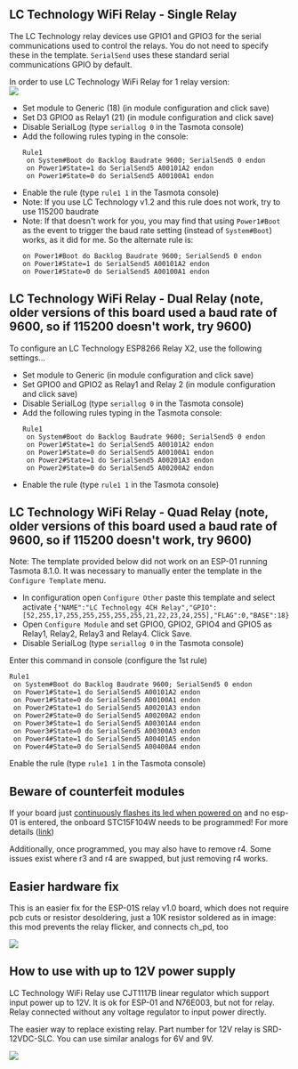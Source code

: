 ## LC Technology WiFi Relay - Single Relay

The LC Technology relay devices use GPIO1 and GPIO3 for the serial communications used to control the relays. You do not need to specify these in the template. `SerialSend` uses these standard serial communications GPIO by default.

In order to use LC Technology WiFi Relay for 1 relay version:  
![](https://www.dhresource.com/0x0s/f2-albu-g6-M01-AB-F1-rBVaR1sFGr6AbvbGAANcsjYxEtQ983.jpg/esp8266-esp-01s-5v-esp01s-modulo-rel-wifi.jpg)
* Set module to Generic (18) (in module configuration and click save)
* Set D3 GPIO0 as Relay1 (21) (in module configuration and click save)
* Disable SerialLog (type `seriallog 0` in the Tasmota console)
* Add the following rules typing in the console:
  ```
  Rule1
   on System#Boot do Backlog Baudrate 9600; SerialSend5 0 endon
   on Power1#State=1 do SerialSend5 A00101A2 endon
   on Power1#State=0 do SerialSend5 A00100A1 endon
  ```
* Enable the rule (type `rule1 1` in the Tasmota console)
* Note: If you use LC Technology v1.2 and this rule does not work, try to use 115200 baudrate
* Note: If that doesn't work for you, you may find that using `Power1#Boot` as the event to trigger the baud rate setting (instead of `System#Boot`) works, as it did for me. So the alternate rule is:
  ```
  on Power1#Boot do Backlog Baudrate 9600; SerialSend5 0 endon
  on Power1#State=1 do SerialSend5 A00101A2 endon
  on Power1#State=0 do SerialSend5 A00100A1 endon
  ```

## LC Technology WiFi Relay - Dual Relay (note, older versions of this board used a baud rate of 9600, so if 115200 doesn't work, try 9600)

To configure an LC Technology ESP8266 Relay X2, use the following settings...

* Set module to Generic (in module configuration and click save)
* Set GPIO0 and GPIO2 as Relay1 and Relay 2 (in module configuration and click save)
* Disable SerialLog (type ``seriallog 0`` in the Tasmota console)
* Add the following rules typing in the Tasmota console:
  ```
  Rule1
   on System#Boot do Backlog Baudrate 9600; SerialSend5 0 endon
   on Power1#State=1 do SerialSend5 A00101A2 endon
   on Power1#State=0 do SerialSend5 A00100A1 endon
   on Power2#State=1 do SerialSend5 A00201A3 endon
   on Power2#State=0 do SerialSend5 A00200A2 endon
  ```
* Enable the rule (type `rule1 1` in the Tasmota console)  

## LC Technology WiFi Relay - Quad Relay (note, older versions of this board used a baud rate of 9600, so if 115200 doesn't work, try 9600)

Note: The template provided below did not work on an ESP-01 running Tasmota 8.1.0. It was necessary to manually enter the template in the `Configure Template` menu.

* In configuration open `Configure Other` paste this template and select activate
`{"NAME":"LC Technology 4CH Relay","GPIO":[52,255,17,255,255,255,255,255,21,22,23,24,255],"FLAG":0,"BASE":18}`
* Open `Configure Module` and set GPIO0, GPIO2, GPIO4 and GPIO5 as Relay1, Relay2, Relay3 and Relay4. Click Save.
* Disable SerialLog (type ``seriallog 0`` in the Tasmota console)

Enter this command in console (configure the 1st rule)  
```
Rule1
 on System#Boot do Backlog Baudrate 9600; SerialSend5 0 endon
 on Power1#State=1 do SerialSend5 A00101A2 endon
 on Power1#State=0 do SerialSend5 A00100A1 endon
 on Power2#State=1 do SerialSend5 A00201A3 endon
 on Power2#State=0 do SerialSend5 A00200A2 endon
 on Power3#State=1 do SerialSend5 A00301A4 endon
 on Power3#State=0 do SerialSend5 A00300A3 endon
 on Power4#State=1 do SerialSend5 A00401A5 endon
 on Power4#State=0 do SerialSend5 A00400A4 endon
```
Enable the rule (type `rule1 1` in the Tasmota console)  

## Beware of counterfeit modules
If your board just [continuously flashes its led when powered on](https://www.youtube.com/watch?v=5Le9kNT_Bm4) and no esp-01 is entered, the onboard STC15F104W needs to be programmed! For more details ([link](https://www.esp8266.com/viewtopic.php?f=160&t=13164&start=68#p74262))

Additionally, once programmed, you may also have to remove r4. Some issues exist where r3 and r4 are swapped, but just removing r4 works.

## Easier hardware fix

This is an easier fix for the ESP-01S relay v1.0 board, which does not require pcb cuts or resistor desoldering, just a 10K resistor soldered as in image: this mod prevents the relay flicker, and connects ch_pd, too

![](https://user-images.githubusercontent.com/5904370/72250870-ef3cee80-35fc-11ea-875e-dcd93c3ce670.png)

## How to use with up to 12V power supply

LC Technology WiFi Relay use CJT1117B linear regulator which support input power up to 12V. It is ok for ESP-01 and N76E003, but not for relay. Relay connected without any voltage regulator to input power directly.

The easier way to replace existing relay. Part number for 12V relay is SRD-12VDC-SLC. You can use similar analogs for 6V and 9V.

![](https://user-images.githubusercontent.com/25607714/75441867-19592e80-5967-11ea-8044-c30e42bfbe50.JPG)